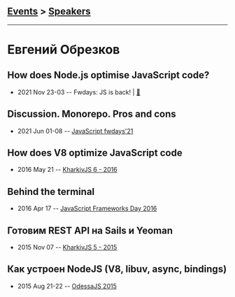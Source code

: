 ## [Events](../README.md) > [Speakers](../speakers.md)
---

# Евгений Обрезков

## How does Node.js optimise JavaScript code?
- 2021 Nov 23-03 -- Fwdays: JS is back!  | [:notebook:](https://slides.ghaiklor.com/2021-11-25-fwdays-v8-under-the-hood)  
## Discussion. Monorepo. Pros and cons
- 2021 Jun 01-08 -- [JavaScript fwdays&#39;21](https://youtu.be/BOitBqzP_ic)    
## How does V8 optimize JavaScript code
- 2016 May 21 -- [KharkivJS 6 - 2016](https://www.youtube.com/watch?v=wwt6LDEeTfM)    
## Behind the terminal
- 2016 Apr 17 -- [JavaScript Frameworks Day 2016](https://frameworksdays.com/event/js-frameworks-day-2016/review/behind-the-terminal)    
## Готовим REST API на Sails и Yeoman
- 2015 Nov 07 -- [KharkivJS 5 - 2015](https://www.youtube.com/watch?v=utn7pL0nUiM)    
## Как устроен NodeJS (V8, libuv, async, bindings)
- 2015 Aug 21-22 -- [OdessaJS 2015](https://youtu.be/yKU6K1i5i6o)    
